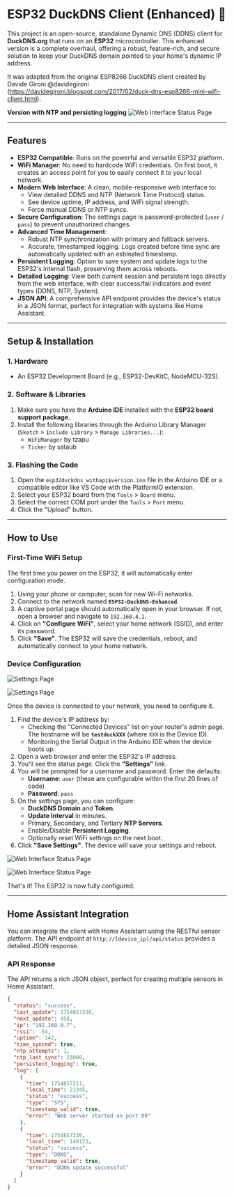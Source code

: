 # ESP32 DuckDNS Client (Enhanced) 🦆

This project is an open-source, standalone Dynamic DNS (DDNS) client for **DuckDNS.org** that runs on an **ESP32** microcontroller. This enhanced version is a complete overhaul, offering a robust, feature-rich, and secure solution to keep your DuckDNS domain pointed to your home's dynamic IP address.

It was adapted from the original ESP8266 DuckDNS client created by Davide Gironi @davidegironi (https://davidegironi.blogspot.com/2017/02/duck-dns-esp8266-mini-wifi-client.html). 

**Version with NTP and persisting logging**
![Web Interface Status Page](images/webclient_1_NTP.png)


---

## Features

* **ESP32 Compatible**: Runs on the powerful and versatile ESP32 platform.
* **WiFi Manager**: No need to hardcode WiFi credentials. On first boot, it creates an access point for you to easily connect it to your local network.
* **Modern Web Interface**: A clean, mobile-responsive web interface to:
    * View detailed DDNS and NTP (Network Time Protocol) status.
    * See device uptime, IP address, and WiFi signal strength.
    * Force manual DDNS or NTP syncs.
* **Secure Configuration**: The settings page is password-protected (`user` / `pass`) to prevent unauthorized changes.
* **Advanced Time Management**:
    * Robust NTP synchronization with primary and fallback servers.
    * Accurate, timestamped logging. Logs created before time sync are automatically updated with an estimated timestamp.
* **Persistent Logging**: Option to save system and update logs to the ESP32's internal flash, preserving them across reboots.
* **Detailed Logging**: View both current session and persistent logs directly from the web interface, with clear success/fail indicators and event types (DDNS, NTP, System).
* **JSON API**: A comprehensive API endpoint provides the device's status in a JSON format, perfect for integration with systems like Home Assistant.

---

## Setup & Installation

### 1. Hardware

* An ESP32 Development Board (e.g., ESP32-DevKitC, NodeMCU-32S).

### 2. Software & Libraries

1.  Make sure you have the **Arduino IDE** installed with the **ESP32 board support package**.
2.  Install the following libraries through the Arduino Library Manager (`Sketch` > `Include Library` > `Manage Libraries...`):
    * `WiFiManager` by tzapu
    * `Ticker` by sstaub

### 3. Flashing the Code

1.  Open the `esp32duckdns_withapi$version.ino` file in the Arduino IDE or a compatible editor like VS Code with the PlatformIO extension.
2.  Select your ESP32 board from the `Tools` > `Board` menu.
3.  Select the correct COM port under the `Tools` > `Port` menu.
4.  Click the "Upload" button.

---

## How to Use

### First-Time WiFi Setup

The first time you power on the ESP32, it will automatically enter configuration mode.

1.  Using your phone or computer, scan for new Wi-Fi networks.
2.  Connect to the network named **`ESP32-DuckDNS-Enhanced`**.
3.  A captive portal page should automatically open in your browser. If not, open a browser and navigate to `192.168.4.1`.
4.  Click on **"Configure WiFi"**, select your home network (SSID), and enter its password.
5.  Click **"Save"**. The ESP32 will save the credentials, reboot, and automatically connect to your home network.

### Device Configuration
![Settings Page](images/webclient_3.png)

![Settings Page](images/webclient_4.png)


Once the device is connected to your network, you need to configure it.

1.  Find the device's IP address by:
    * Checking the "Connected Devices" list on your router's admin page. The hostname will be **`testduckXXX`** (where `XXX` is the Device ID).
    * Monitoring the Serial Output in the Arduino IDE when the device boots up.
2.  Open a web browser and enter the ESP32's IP address.
3.  You'll see the status page. Click the **"Settings"** link.
4.  You will be prompted for a username and password. Enter the defaults:
    * **Username**: `user` (these are configurable within the first 20 lines of code)
    * **Password**: `pass`
5.  On the settings page, you can configure:
    * **DuckDNS Domain** and **Token**.
    * **Update Interval** in minutes.
    * Primary, Secondary, and Tertiary **NTP Servers**.
    * Enable/Disable **Persistent Logging**.
    * Optionally reset WiFi settings on the next boot.
6.  Click **"Save Settings"**. The device will save your settings and reboot.

![Web Interface Status Page](images/webclient_2_NTP.png)

![Web Interface Status Page](images/webclient_3_NTP.png)


That's it! The ESP32 is now fully configured.



---

## Home Assistant Integration

You can integrate the client with Home Assistant using the RESTful sensor platform. The API endpoint at `http://[device_ip]/api/status` provides a detailed JSON response.

### API Response

The API returns a rich JSON object, perfect for creating multiple sensors in Home Assistant.

```json
{
  "status": "success",
  "last_update": 1754857330,
  "next_update": 458,
  "ip": "192.168.0.7",
  "rssi": -54,
  "uptime": 142,
  "time_synced": true,
  "ntp_attempts": 1,
  "ntp_last_sync": 23000,
  "persistent_logging": true,
  "log": [
    {
      "time": 1754857211,
      "local_time": 21345,
      "status": "success",
      "type": "SYS",
      "timestamp_valid": true,
      "error": "Web server started on port 80"
    },
    {
      "time": 1754857330,
      "local_time": 140123,
      "status": "success",
      "type": "DDNS",
      "timestamp_valid": true,
      "error": "DDNS update successful"
    }
  ]
}